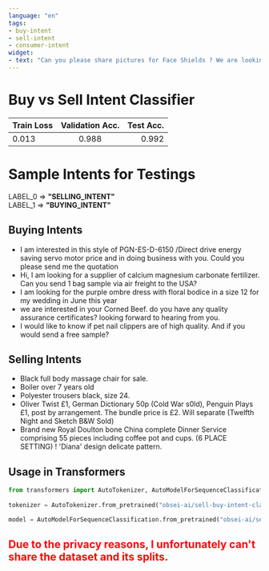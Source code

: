 ```yaml
---
language: "en"
tags:
- buy-intent
- sell-intent
- consumer-intent
widget:
- text: "Can you please share pictures for Face Shields ? We are looking for large quantity pcs"
---
```

# Buy vs Sell Intent Classifier
| Train Loss    | Validation Acc.| Test Acc.|
| ------------- |:-------------: | -----:   |
| 0.013      | 0.988  | 0.992    |

# Sample Intents for Testings
LABEL_0 => **"SELLING_INTENT"** <br/>
LABEL_1 => **"BUYING_INTENT"**

## Buying Intents
- I am interested in this style of PGN-ES-D-6150 /Direct drive energy saving servo motor price and in doing business with you. Could you please send me the quotation
- Hi, I am looking for a supplier of calcium magnesium carbonate fertilizer. Can you send 1 bag sample via air freight to the USA?
- I am looking for the purple ombre dress with floral bodice in a size 12 for my wedding in June this year
- we are interested in your Corned Beef. do you have any quality assurance certificates? looking forward to hearing from you.
- I would like to know if pet nail clippers are of high quality. And if you would send a free sample?

## Selling Intents
- Black full body massage chair for sale.
- Boiler over 7 years old
- Polyester trousers black, size 24.
- Oliver Twist £1, German Dictionary 50p (Cold War s0ld), Penguin Plays £1, post by arrangement. The bundle price is £2. Will separate (Twelfth Night and Sketch B&W Sold)
- Brand new Royal Doulton bone China complete Dinner Service comprising 55 pieces including coffee pot and cups. (6 PLACE SETTING) ! 'Diana' design delicate pattern.


## Usage in Transformers

```python
from transformers import AutoTokenizer, AutoModelForSequenceClassification
  
tokenizer = AutoTokenizer.from_pretrained("obsei-ai/sell-buy-intent-classifier-bert-mini")

model = AutoModelForSequenceClassification.from_pretrained("obsei-ai/sell-buy-intent-classifier-bert-mini")
```

## <p style='color:red'>Due to the privacy reasons, I unfortunately can't share the dataset and its splits.</p>